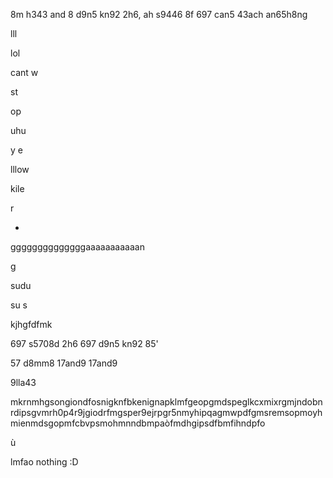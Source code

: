 8m h343 and 8 d9n5 kn92 2h6, ah s9446 8f 697 can5 43ach an65h8ng





































































































































































































































































































































































































































































































































































































































































































































































































































































































































































































































































































































































































































































































































































































































































































































































































































































































































































































































































































































































































































































































































































































































































































































































































































































































































































































lll

































































































































































































































































lol









































































































































































cant
w





















































st



op













































































































































uhu















































































































































































y
e
















lllow
























kile



r






















































































































































































































































































+

































































































































































































































































































































































































































































































































































































































































































































































































































































































































































































































































































































































































































































































































































































































ggggggggggggggaaaaaaaaaaan 











g



























































































































































































































































































































































































































































































































































































































































































































































































































































































































































































































































































































































































































































































































































































































































































































































































































































































































































































































































































































































































































































































































































































































































































































































































































































































































































































































































































































































































































































































































































































sudu

















































su
s

















































































































































































kjhgfdfmk



















































































































697 s5708d 2h6 697 d9n5 kn92 85'
















































































































































































































57 d8mm8 17and9 17and9














































































































































































































































































































































































































































































































































































































































































































































































9lla43





































































































































































































































mkrnmhgsongiondfosnigknfbkenignapklmfgeopgmdspeglkcxmixrgmjndobnrdipsgvmrh0p4r9jgiodrfmgsper9ejrpgr5nmyhipqagmwpdfgmsremsopmoyhmienmdsgopmfcbvpsmohmnndbmpaòfmdhgipsdfbmfihndpfo




































































































































































































































































































































































































































































































































































































































































































































































































































































































































































































































ù





























































































































































































































































































































































































































































































































































































































































































































































































































































































































lmfao nothing :D













